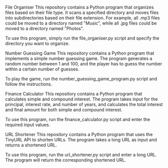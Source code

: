 File Organiser
This repository contains a Python program that organizes files based on their file type. It scans a specified directory and moves files into subdirectories based on their file extension. For example, all .mp3 files could be moved to a directory named "Music", while all .jpg files could be moved to a directory named "Photos".

To use this program, simply run the file_organiser.py script and specify the directory you want to organize.

Number Guessing Game
This repository contains a Python program that implements a simple number guessing game. The program generates a random number between 1 and 100, and the player has to guess the number within a certain number of guesses.

To play the game, run the number_guessing_game_program.py script and follow the instructions.

Finance Calculator
This repository contains a Python program that calculates simple and compound interest. The program takes input for the principal, interest rate, and number of years, and calculates the total interest and final amount for both simple and compound interest.

To use this program, run the finance_calculator.py script and enter the required input values.

URL Shortener
This repository contains a Python program that uses the TinyURL API to shorten URLs. The program takes a long URL as input and returns a shortened URL.

To use this program, run the url_shortener.py script and enter a long URL. The program will return the corresponding shortened URL.
